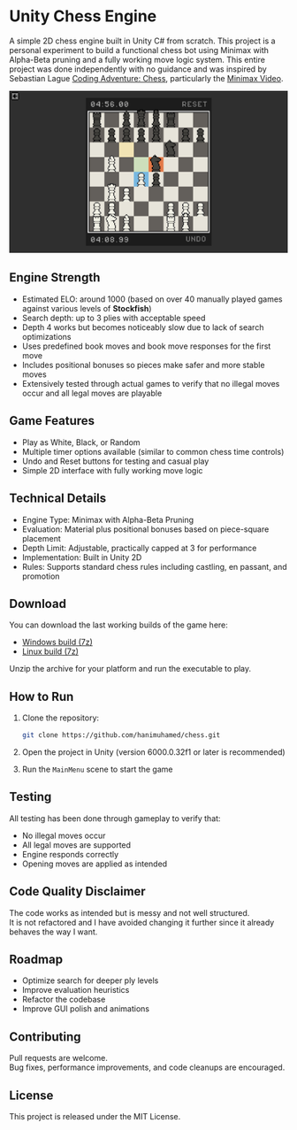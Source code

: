 # Unity Chess Engine

A simple 2D chess engine built in Unity C# from scratch. This project is a personal experiment to build a functional chess bot using Minimax with Alpha-Beta pruning and a fully working move logic system. This entire project was done independently with no guidance and was inspired by Sebastian Lague [Coding Adventure: Chess](https://www.youtube.com/watch?v=U4ogK0MIzqk), particularly the [Minimax Video](https://www.youtube.com/watch?v=l-hh51ncgDI&t=5s).

<img src="Assets/Images/chess.png" alt="Chess Engine Screenshot" width="600">

## Engine Strength

- Estimated ELO: around 1000 (based on over 40 manually played games against various levels of **Stockfish**)  
- Search depth: up to 3 plies with acceptable speed  
- Depth 4 works but becomes noticeably slow due to lack of search optimizations  
- Uses predefined book moves and book move responses for the first move  
- Includes positional bonuses so pieces make safer and more stable moves  
- Extensively tested through actual games to verify that no illegal moves occur and all legal moves are playable

## Game Features

- Play as White, Black, or Random  
- Multiple timer options available (similar to common chess time controls)  
- Undo and Reset buttons for testing and casual play  
- Simple 2D interface with fully working move logic

## Technical Details

- Engine Type: Minimax with Alpha-Beta Pruning  
- Evaluation: Material plus positional bonuses based on piece-square placement  
- Depth Limit: Adjustable, practically capped at 3 for performance  
- Implementation: Built in Unity 2D  
- Rules: Supports standard chess rules including castling, en passant, and promotion

## Download

You can download the last working builds of the game here:

- [Windows build (7z)](https://github.com/hanimuhamed/chess/releases/download/v1.0.0/chess-v1.0.0-windows.7z)  
- [Linux build (7z)](https://github.com/hanimuhamed/chess/releases/download/v1.0.0/chess-v1.0.0-linux.7z)

Unzip the archive for your platform and run the executable to play.

## How to Run

1. Clone the repository:

    ```bash
    git clone https://github.com/hanimuhamed/chess.git
    ```

2. Open the project in Unity (version 6000.0.32f1 or later is recommended)  
3. Run the `MainMenu` scene to start the game

## Testing

All testing has been done through gameplay to verify that:

- No illegal moves occur
- All legal moves are supported
- Engine responds correctly
- Opening moves are applied as intended

## Code Quality Disclaimer

The code works as intended but is messy and not well structured.  
It is not refactored and I have avoided changing it further since it already behaves the way I want.

## Roadmap

- Optimize search for deeper ply levels
- Improve evaluation heuristics
- Refactor the codebase
- Improve GUI polish and animations

## Contributing

Pull requests are welcome.  
Bug fixes, performance improvements, and code cleanups are encouraged.

## License

This project is released under the MIT License.
